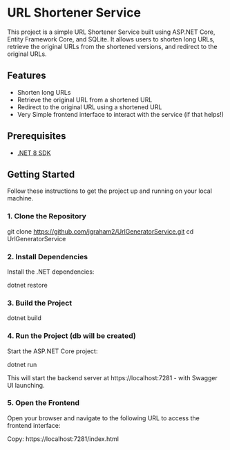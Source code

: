 # URL Shortener Service

This project is a simple URL Shortener Service built using ASP.NET Core, Entity Framework Core, and SQLite. 
It allows users to shorten long URLs, retrieve the original URLs from the shortened versions, and redirect to the original URLs.

## Features

- Shorten long URLs
- Retrieve the original URL from a shortened URL
- Redirect to the original URL using a shortened URL
- Very Simple frontend interface to interact with the service (if that helps!)

## Prerequisites

- [.NET 8 SDK](https://dotnet.microsoft.com/download/dotnet/8.0)

## Getting Started

Follow these instructions to get the project up and running on your local machine.

### 1. Clone the Repository

git clone https://github.com/jgraham2/UrlGeneratorService.git
cd UrlGeneratorService


### 2. Install Dependencies
Install the .NET dependencies:

dotnet restore

### 3. Build the Project

dotnet build

### 4. Run the Project (db will be created)
Start the ASP.NET Core project:

dotnet run

This will start the backend server at https://localhost:7281 - with Swagger UI launching.

### 5. Open the Frontend
Open your browser and navigate to the following URL to access the frontend interface:

Copy:
https://localhost:7281/index.html
